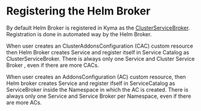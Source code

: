# Registering the Helm Broker


By default Helm Broker is registered in Kyma as the [ClusterServiceBroker](TBD). Registration is done in automated way by the Helm Broker.

When user creates an ClusterAddonsConfiguration (CAC) custom resource then Helm Broker creates Service and register itself in Service Catalog as ClusterServiceBroker. There is always only one Service and Cluster Service Broker , even if there are more CACs.

When user creates an AddonsConfiguration (AC) custom resource, then Helm broker creates Service and register ifself in ServiceCatalog as ServiceBroker inside the Namespace in which the AC is created. There is always only one Service and Service Broker per Namespace, even if there are more ACs.
